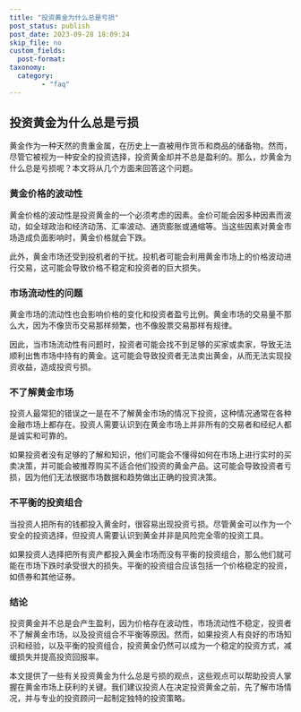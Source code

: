 ```yaml
---
title: "投资黄金为什么总是亏损"
post_status: publish
post_date: 2023-09-28 18:09:24
skip_file: no
custom_fields: 
  post-format: 
taxonomy:
  category:
        - "faq"
---
```


## 投资黄金为什么总是亏损

黄金作为一种天然的贵重金属，在历史上一直被用作货币和商品的储备物。然而，尽管它被视为一种安全的投资选择，投资黄金却并不总是盈利的。那么，炒黄金为什么总是亏损呢？本文将从几个方面来回答这个问题。

### 黄金价格的波动性

黄金价格的波动性是投资黄金的一个必须考虑的因素。金价可能会因多种因素而波动，如全球政治和经济动荡、汇率波动、通货膨胀或通缩等。当这些因素对黄金市场造成负面影响时，黄金价格就会下跌。

此外，黄金市场还受到投机者的干扰。投机者可能会利用黄金市场上的价格波动进行交易，这可能会导致价格不稳定和投资者的巨大损失。

### 市场流动性的问题

黄金市场的流动性也会影响价格的变化和投资者盈亏比例。黄金市场的交易量不那么大，因为不像货币交易那样频繁，也不像股票交易那样有规律。

因此，当市场流动性有问题时，投资者可能会找不到足够的买家或卖家，导致无法顺利出售市场中持有的黄金。这可能会导致投资者无法卖出黄金，从而无法实现投资收益，造成投资亏损。

### 不了解黄金市场

投资人最常犯的错误之一是在不了解黄金市场的情况下投资，这种情况通常在各种金融市场上都存在。投资人需要认识到在黄金市场上并非所有的交易者和经纪人都是诚实和可靠的。

如果投资者没有足够的了解和知识，他们可能会不懂得如何在市场上进行实时的买卖决策，并可能会被推荐购买不适合他们投资的黄金产品。这可能会导致投资者亏损，因为他们无法根据市场数据和趋势做出正确的投资决策。

### 不平衡的投资组合

当投资人把所有的钱都投入黄金时，很容易出现投资亏损。尽管黄金可以作为一个安全的投资选择，但投资人需要认识到黄金并非是风险完全零的投资工具。

如果投资人选择把所有资产都投入黄金市场而没有平衡的投资组合，那么他们就可能在市场下跌时承受很大的损失。平衡的投资组合应该包括一个价格稳定的投资，如债券和其他证券。

### 结论

投资黄金并不总是会产生盈利，因为价格存在波动性，市场流动性不稳定，投资者不了解黄金市场，以及投资组合不平衡等原因。然而，如果投资人有良好的市场知识和经验，以及平衡的投资组合，投资黄金仍然可以成为一个稳定的投资方式，减缓损失并提高投资回报率。

本文提供了一些有关投资黄金为什么总是亏损的观点，这些观点可以帮助投资人掌握在黄金市场上获利的关键。我们建议投资人在决定投资黄金之前，先了解市场情况，并与专业的投资顾问一起制定独特的投资策略。
